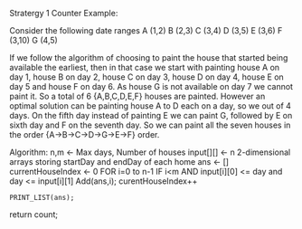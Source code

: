 Stratergy 1 Counter Example:

Consider the following date ranges
A (1,2)
B (2,3)
C (3,4)
D (3,5)
E (3,6)
F (3,10)
G (4,5)

If we follow the algorithm of choosing to paint the house that started being available the earliest, then in that case
we start with painting house A on day 1, house B on day 2, house C on day 3, house D on day 4, house E on day 5 and house F on day 6. As house G is not available on day 7 we cannot paint it. So a total of 6 {A,B,C,D,E,F} houses are painted. 
However an optimal solution can be painting house A to D each on a day, so we out of 4 days. On the fifth day instead of painting E we can paint G, followed by E on sixth day and F on the seventh day.
So we can paint all the seven houses in the order {A->B->C->D->G->E->F} order.

Algorithm:
    n,m <- Max days, Number of houses
    input[][] <- n 2-dimensional arrays storing startDay and endDay of each home
    ans <- []
    currentHouseIndex <- 0
    FOR i=0 to n-1
        IF i<m AND input[i][0] <= day and day <= input[i][1]
            Add(ans,i);
            curentHouseIndex++

    PRINT_LIST(ans);
return count;
